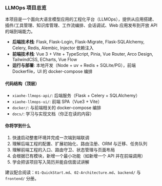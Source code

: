 ### LLMOps 项目总览

本项目是一个面向大语言模型应用的工程化平台（LLMOps），提供从应用搭建、插件/工具管理、知识库管理、工作流编排、会话调试、Web 应用发布到开放 API 的端到端能力。

- **后端技术栈**: Flask, Flask-Login, Flask-Migrate, Flask-SQLAlchemy, Celery, Redis, Alembic, Injector 依赖注入
- **前端技术栈**: Vue 3 + Vite + TypeScript, Pinia, Vue Router, Arco Design, TailwindCSS, ECharts, Vue Flow
- **运行与部署**: 本地开发（Node + uv + Redis + SQLite/PG），前端 Dockerfile，UI 的 docker-compose 编排

#### 代码结构（顶层）
- `xiaohe-llmops-api/`: 后端服务（Flask + Celery + SQLAlchemy）
- `xiaohe-llmops-ui/`: 前端 SPA（Vue3 + Vite）
- `docker/`: 与前端相关的 docker-compose 编排
- `docs/`: 学习与实现文档（你正在读的内容）

#### 你将学到什么
1) 快速启动整套环境并完成一次端到端联调
2) 理解后端工程的配置、扩展初始化、路由注册、ORM 与迁移、任务队列
3) 理解前端工程的入口、路由守卫、状态管理与页面布局
4) 会根据已有模块，新增一个最小功能（如新增一个 API 并在前端调用）
5) 学会把该项目写入简历并能自信面试讲解

建议配合阅读：`01-QuickStart.md`、`02-Architecture.md`、`backend/` 与 `frontend/` 分册。


